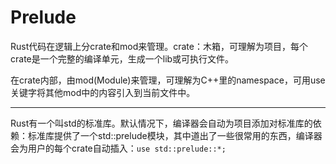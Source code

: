 # Prelude

Rust代码在逻辑上分crate和mod来管理。crate：木箱，可理解为项目，每个crate是一个完整的编译单元，生成一个lib或可执行文件。

在crate内部，由mod(Module)来管理，可理解为C++里的namespace，可用use关键字将其他mod中的内容引入到当前文件中。

***

Rust有一个叫std的标准库。默认情况下，编译器会自动为项目添加对标准库的依赖：标准库提供了一个std::prelude模块，其中道出了一些很常用的东西，编译器会为用户的每个crate自动插入：`use std::prelude::*;`